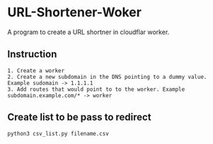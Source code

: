 # URL-Shortener-Woker

A program to create a URL shortner in cloudflar worker.

## Instruction

    1. Create a worker 
    2. Create a new subdomain in the DNS pointing to a dummy value. Example sudomain -> 1.1.1.1
    3. Add routes that would point to to the worker. Example subdomain.example.com/* -> worker

## Create list to be pass to redirect

```
python3 csv_list.py filename.csv

```

